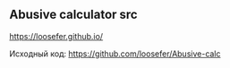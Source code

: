 ## Abusive calculator src
https://loosefer.github.io/

Исходный код: https://github.com/loosefer/Abusive-calc
